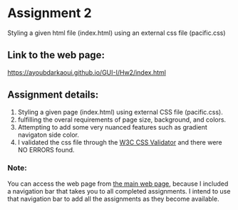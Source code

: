 # Assignment 2

Styling a given html file (index.html) using an external css file (pacific.css)

## Link to the web page:
https://ayoubdarkaoui.github.io/GUI-I/Hw2/index.html

## Assignment details: 

1. Styling a given page (index.html) using external CSS file (pacific.css).
2. fulfilling the overal requirements of page size, background, and colors.
3. Attempting to add some very nuanced features such as gradient navigaton side color.
4. I validated the css file through the [W3C CSS Validator](https://jigsaw.w3.org/css-validator/validator?uri=https://ayoubdarkaoui.github.io/GUI-I/Hw2/pacific.css) and there were NO ERRORS found. 

### Note: 

You can access the web page from [the main web page](https://ayoubdarkaoui.github.io/GUI-I/), 
because I included a navigation bar that takes you to all completed assignments. I intend 
to use that navigation bar to add all the assignments as they become available. 


